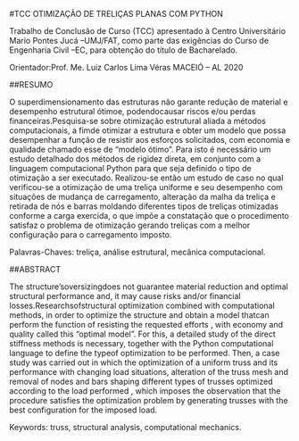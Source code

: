#TCC OTIMIZAÇÃO DE TRELIÇAS PLANAS COM PYTHON

Trabalho   de   Conclusão   de   Curso   (TCC) apresentado  à  Centro  Universitário  Mario Pontes  Jucá –UMJ/FAT,  como  parte  das exigências  do  Curso  de  Engenharia  Civil –EC, para obtenção do título de Bacharelado.

Orientador:Prof. Me. Luiz Carlos Lima Véras
MACEIÓ – AL 2020

##RESUMO

O  superdimensionamento  das  estruturas  não  garante  redução  de  material  e desempenho  estrutural  ótimoe,  podendocausar riscos  e/ou perdas  financeiras.Pesquisa-se sobre otimização estrutural aliada a métodos computacionais, a fimde otimizar a estrutura e obter um modelo que possa desempenhar a função de resistir aos esforços solicitados, com economia e qualidade chamado esse de “modelo ótimo”. Para  isto  é  necessário  um  estudo  detalhado  dos  métodos  de  rigidez  direta,  em conjunto  com  a  linguagem  computacional  Python  para  que  seja  definido  o  tipo  de otimização a ser executado. Realizou-se então um estudo de caso no qual verificou-se  a  otimização  de  uma  treliça  uniforme  e  seu  desempenho  com  situações  de mudança de carregamento, alteração da malha da treliça e retirada de nós e barras moldando  diferentes  tipos  de  treliças  otimizadas  conforme  a  carga  exercida,  o  que impõe a constatação que o procedimento satisfaz o problema de otimização gerando treliças com a melhor configuração para o carregamento imposto.

Palavras-Chaves: treliça, análise estrutural, mecânica computacional.


##ABSTRACT

The  structure’soversizingdoes  not  guarantee  material  reduction  and  optimal structural performance and, it may cause risks and/or financial losses.Researchsofstructural optimization combined with computational methods, in order to optimize the structure and obtain a model thatcan perform the function of resisting the requested efforts , with economy and quality called this “optimal model”. For this, a detailed study of the direct stiffness methods is necessary, together with the Python computational language to define the typeof optimization to be performed. Then, a case study was carried  out  in  which  the  optimization  of  a  uniform  truss  and  its  performance  with changing load situations, alteration of the truss mesh and removal of nodes and bars shaping different types of trusses optimized according to the load performed , which imposes  the  observation  that  the  procedure  satisfies  the  optimization  problem  by generating trusses with the best configuration for the imposed load.

Keywords: truss, structural analysis, computational mechanics.
